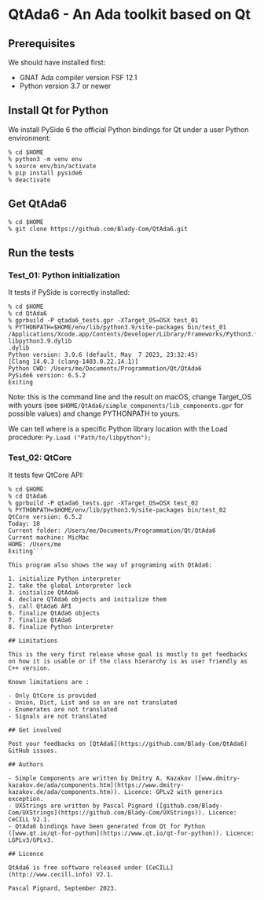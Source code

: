 # QtAda6 - An Ada toolkit based on Qt

## Prerequisites

We should have installed first:

- GNAT Ada compiler version FSF 12.1
- Python version 3.7 or newer

## Install Qt for Python

We install PySide 6 the official Python bindings for Qt under a user Python environment:

```
% cd $HOME
% python3 -m venv env
% source env/bin/activate
% pip install pyside6
% deactivate
```

## Get QtAda6

```
% cd $HOME
% git clone https://github.com/Blady-Com/QtAda6.git
```

## Run the tests

### Test_01: Python initialization

It tests if PySide is correctly installed:

```
% cd $HOME
% cd QtAda6
% gprbuild -P qtada6_tests.gpr -XTarget_OS=OSX test_01
% PYTHONPATH=$HOME/env/lib/python3.9/site-packages bin/test_01
/Applications/Xcode.app/Contents/Developer/Library/Frameworks/Python3.framework/Versions/Current/lib/
libpython3.9.dylib
.dylib
Python version: 3.9.6 (default, May  7 2023, 23:32:45) 
[Clang 14.0.3 (clang-1403.0.22.14.1)]
Python CWD: /Users/me/Documents/Programmation/Qt/QtAda6
PySide6 version: 6.5.2
Exiting
```

Note: this is the command line and the result on macOS, change Target_OS with yours (see `$HOME/QtAda6/simple_components/lib_components.gpr` for possible values) and change PYTHONPATH to yours.

We can tell where is a specific Python library location with the Load procedure:
`Py.Load ("Path/to/libpython");`

### Test_02: QtCore

It tests few QtCore API:

```
% cd $HOME
% cd QtAda6
% gprbuild -P qtada6_tests.gpr -XTarget_OS=OSX test_02
% PYTHONPATH=$HOME/env/lib/python3.9/site-packages bin/test_02
QtCore version: 6.5.2
Today: 10
Current folder: /Users/me/Documents/Programmation/Qt/QtAda6
Current machine: MicMac
HOME: /Users/me
Exiting```

This program also shows the way of programing with QtAda6:

1. initialize Python interpreter
2. take the global interpreter lock
3. initialize QtAda6
4. declare QTAda6 objects and initialize them
5. call QtAda6 API
6. finalize QtAda6 objects
7. finalize QtAda6
8. finalize Python interpreter

## Limitations

This is the very first release whose goal is mostly to get feedbacks on how it is usable or if the class hierarchy is as user friendly as C++ version.

Known limitations are :

- Only QtCore is provided
- Union, Dict, List and so on are not translated
- Enumerates are not translated
- Signals are not translated

## Get involved

Post your feedbacks on [QtAda6](https://github.com/Blady-Com/QtAda6) GitHub issues.

## Authors

- Simple Components are written by Dmitry A. Kazakov ([www.dmitry-kazakov.de/ada/components.htm](https://www.dmitry-kazakov.de/ada/components.htm)). Licence: GPLv2 with generics exception.
- UXStrings are written by Pascal Pignard ([github.com/Blady-Com/UXStrings](https://github.com/Blady-Com/UXStrings)). Licence: CeCILL V2.1. 
- QtAda6 bindings have been generated from Qt for Python ([www.qt.io/qt-for-python](https://www.qt.io/qt-for-python)). Licence: LGPLv3/GPLv3.

## Licence

QtAda6 is free software released under [CeCILL](http://www.cecill.info) V2.1.

Pascal Pignard, September 2023.
